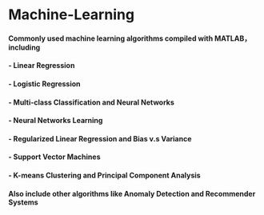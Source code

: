 # Machine-Learning
#### Commonly used machine learning algorithms compiled with MATLAB，including

####  - Linear Regression	
####  - Logistic Regression	
####  - Multi-class Classification and Neural Networks	
####  - Neural Networks Learning	
####  - Regularized Linear Regression and Bias v.s Variance	
####  - Support Vector Machines
####  - K-means Clustering and Principal Component Analysis

#### Also include other algorithms like Anomaly Detection and Recommender Systems
